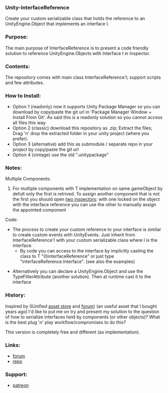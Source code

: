 ### Unity-InterfaceReference
Create your custom serializable class that
holds the reference to an UnityEngine.Object 
that implements an interface I.

### Purpose: 
The main purpose of InterfaceReference is to present 
a code friendly solution to reference UnityEngine.Objects
with Interface I in Inspector.

### Contents:
The repository comes with main class InterfaceReference'I; 
support scripts and few attributes.

### How to Install:
- Option 1 (readonly) now it supports Unity Package Manager so you can download by copy/paste the git url in 'Package Manager Window + Install From Git'.
  As said this is a readonly solution so you cannot access all files this way.
- Option 2 (classic) download this repository as .zip; Extract the files; Drag 'n' drop the extracted folder in your unity project (where you prefer).
- Option 3 (alternative) add this as submodule / separate repo in your project by copy/paste the git url
- Option 4 (vintage) use the old ".unitypackage"
  

###  Notes:
Multiple Components: 
1) For multiple components with T implementation 
on same gameObject by defult only the first is 
retrived. To assign another component that is not 
the first you should open [two inspectors](https://photos.app.goo.gl/Pw8Hq1o3qnCGoica6):
with one locked on the object with the interface
reference you can use the other to manually assign
the appointed component

Code:
* The process to create your custom reference to your
interface is similar to create custom events 
with UnityEvents.
Just inherit from InterfaceReference'I with your custom
serializable class where I is the interface. 
  * By code you can access to the interface by implicitly
  casting the class to T "(I)interfaceReference" or just type "interfaceReference.Interface".
  (see also the examples)
- Alternatively you can declare a UnityEngine.Object and
use the TypeFilterAttribute (another solution). 
Then at runtime cast it to the interface

### History: 
Inspired by (IUnified [asset store](https://assetstore.unity.com/packages/tools/iunified-12117) 
and [forum](https://forum.unity.com/threads/released-iunified-c-interfaces-for-unity.206988/))
(an useful asset that I bought years ago) I'd like to put me on try
and present my solution to the question of how to 
serialize interfaces held by components (or other objects)?
What is the best plug 'n' play workflow/compromises to do this?

This version is completely free and different (as implementation).

### Links:
- [forum](https://forum.unity.com/threads/repository-interface-reference.672535/)
- [repo](https://github.com/Cippman/Unity-InterfaceReference.git)

### Support:
- [patreon](https://www.patreon.com/AlessandroSalani)
